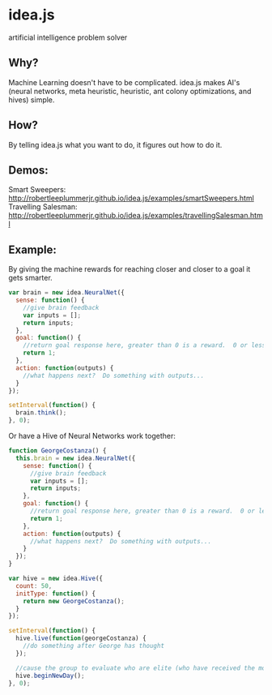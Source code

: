 # idea.js
artificial intelligence problem solver

## Why?
Machine Learning doesn't have to be complicated.  idea.js makes AI's (neural networks, meta heuristic, heuristic, ant colony optimizations, and hives) simple.

## How?
By telling idea.js what you want to do, it figures out how to do it.

## Demos:
Smart Sweepers: http://robertleeplummerjr.github.io/idea.js/examples/smartSweepers.html
Travelling Salesman: http://robertleeplummerjr.github.io/idea.js/examples/travellingSalesman.html

## Example:
By giving the machine rewards for reaching closer and closer to a goal it gets smarter.

```javascript
var brain = new idea.NeuralNet({
  sense: function() {
    //give brain feedback
    var inputs = [];
    return inputs;
  },
  goal: function() {
    //return goal response here, greater than 0 is a reward.  0 or less is discipline
    return 1;
  },
  action: function(outputs) {
    //what happens next?  Do something with outputs...
  }
});

setInterval(function() {
  brain.think();
}, 0);
```

Or have a Hive of Neural Networks work together:
```javascript
function GeorgeCostanza() {
  this.brain = new idea.NeuralNet({
    sense: function() {
      //give brain feedback
      var inputs = [];
      return inputs;
    },
    goal: function() {
      //return goal response here, greater than 0 is a reward.  0 or less is discipline
      return 1;
    },
    action: function(outputs) {
      //what happens next?  Do something with outputs...
    }
  });
}

var hive = new idea.Hive({
  count: 50,
  initType: function() {
    return new GeorgeCostanza();
  }
});

setInterval(function() {
  hive.live(function(georgeCostanza) {
    //do something after George has thought
  });

  //cause the group to evaluate who are elite (who have received the most rewards) and get the elites to train non-elites and hypothesise on what to do to be more successful
  hive.beginNewDay();
}, 0);
```
